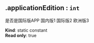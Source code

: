 <a name="module_miot/Host.applicationEdition"></a>

## .applicationEdition : <code>int</code>
是否是国际版APP 国内版1 国际版2 欧洲版3

**Kind**: static constant  
**Read only**: true  
